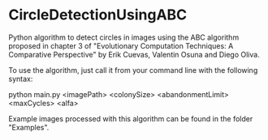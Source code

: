 # CircleDetectionUsingABC

Python algorithm to detect circles in images using the ABC algorithm proposed in chapter 3 of "Evolutionary Computation Techniques: A Comparative Perspective" by Erik Cuevas, Valentin Osuna and Diego Oliva.

To use the algorithm, just call it from your command line with the following syntax:

python main.py \<imagePath\> \<colonySize\> \<abandonmentLimit\> \<maxCycles\> \<alfa\>

Example images processed with this algorithm can be found in the folder "Examples".
